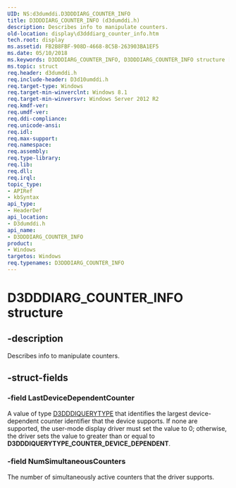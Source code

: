 ```yaml
---
UID: NS:d3dumddi.D3DDDIARG_COUNTER_INFO
title: D3DDDIARG_COUNTER_INFO (d3dumddi.h)
description: Describes info to manipulate counters.
old-location: display\d3dddiarg_counter_info.htm
tech.root: display
ms.assetid: FB2B8FBF-908D-4668-8C5B-263903BA1EF5
ms.date: 05/10/2018
ms.keywords: D3DDDIARG_COUNTER_INFO, D3DDDIARG_COUNTER_INFO structure [Display Devices], d3dumddi/D3DDDIARG_COUNTER_INFO, display.d3dddiarg_counter_info
ms.topic: struct
req.header: d3dumddi.h
req.include-header: D3d10umddi.h
req.target-type: Windows
req.target-min-winverclnt: Windows 8.1
req.target-min-winversvr: Windows Server 2012 R2
req.kmdf-ver: 
req.umdf-ver: 
req.ddi-compliance: 
req.unicode-ansi: 
req.idl: 
req.max-support: 
req.namespace: 
req.assembly: 
req.type-library: 
req.lib: 
req.dll: 
req.irql: 
topic_type:
- APIRef
- kbSyntax
api_type:
- HeaderDef
api_location:
- D3dumddi.h
api_name:
- D3DDDIARG_COUNTER_INFO
product:
- Windows
targetos: Windows
req.typenames: D3DDDIARG_COUNTER_INFO
---
```


# D3DDDIARG_COUNTER_INFO structure


## -description


Describes info to manipulate counters.


## -struct-fields




### -field LastDeviceDependentCounter

A value of type <a href="https://msdn.microsoft.com/f80224c6-9046-4471-b6c6-eb14f02fc51f">D3DDDIQUERYTYPE</a> that identifies the largest device-dependent counter identifier that the device supports. If none are supported, the user-mode display driver must set the value to 0; otherwise, the driver sets the value to greater than or equal to  <b>D3DDDIQUERYTYPE_COUNTER_DEVICE_DEPENDENT</b>.


### -field NumSimultaneousCounters

The number of simultaneously active counters that the driver supports.

